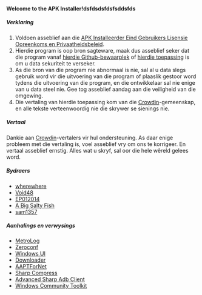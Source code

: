 #### Welcome to the APK Installer!dsfdsdsfdsfsddsfds

##### Verklaring
1. Voldoen asseblief aan die [APK Installeerder Eind Gebruikers Lisensie Ooreenkoms en Privaatheidsbeleid](https://github.com/Paving-Base/APK-Installer/blob/main/Privacy.md).
2. Hierdie program is oop bron sagteware,  maak dus asseblief seker dat die program vanaf [hierdie Github-bewaarplek](https://github.com/Paving-Base/APK-Installer) of [hierdie toepassing](https://www.microsoft.com/store/apps/9P2JFQ43FPPG) is om u data sekuriteit te verseker.
3. As die bron van die program nie abnormaal is nie, sal al u data slegs gebruik word vir die uitvoering van die program  of plaaslik gestoor word tydens die uitvoering van die program, en die ontwikkelaar sal nie enige van u data steel nie. Gee tog asseblief aandag aan die veiligheid van die omgewing.
4. Die vertaling van hierdie  toepassing kom van die [Crowdin](https://crowdin.com/project/APKInstaller "Crowdin")-gemeenskap, en alle tekste verteenwoordig nie die skrywer se sienings nie.

##### Vertaal
Dankie aan [Crowdin](https://crowdin.com/project/APKInstaller "Crowdin")-vertalers vir hul ondersteuning. As daar enige probleem met die vertaling is, voel asseblief vry om ons te korrigeer. En vertaal asseblief ernstig. Alles wat u skryf, sal oor die hele wêreld gelees word.

##### Bydraers
- [wherewhere](https://github.com/wherewhere)
- [Void48](https://github.com/Void48)
- [EP012014](https://github.com/EP012014)
- [A Big Salty Fish](https://github.com/bigsaltyfishes)
- [sam1357](https://github.com/sam1357)

##### Aanhalings en verwysings
- [MetroLog](https://github.com/roubachof/MetroLog "MetroLog")
- [Zeroconf](https://github.com/novotnyllc/Zeroconf "Zeroconf")
- [Windows UI](https://github.com/microsoft/microsoft-ui-xaml "Windows UI")
- [Downloader](https://github.com/bezzad/Downloader "Downloader")
- [AAPTForNet](https://github.com/canheo136/QuickLook.Plugin.ApkViewer "AAPTForNet")
- [Sharp Compress](https://github.com/adamhathcock/sharpcompress "Sharp Compress")
- [Advanced Sharp Adb Client](https://github.com/yungd1plomat/AdvancedSharpAdbClient "Advanced Sharp Adb Client")
- [Windows Community Toolkit](https://github.com/CommunityToolkit/WindowsCommunityToolkit "Windows Community Toolkit")